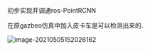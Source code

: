 初步实现并调通ros-PointRCNN

在原gazbeo仿真中加入皮卡车是可以检测出来的.

![image-20210505152026162](/home/ou/.config/Typora/typora-user-images/image-20210505152026162.png)